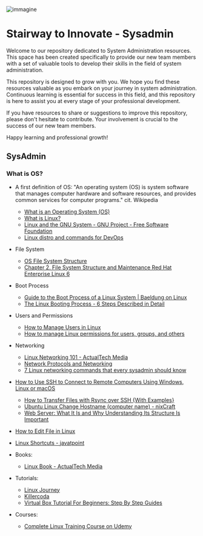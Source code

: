 ![immagine](immagine.png)
# Stairway to Innovate - Sysadmin
Welcome to our repository dedicated to System Administration resources. This space has been created specifically to provide our new team members with a set of valuable tools to develop their skills in the field of system administration.

This repository is designed to grow with you. We hope you find these resources valuable as you embark on your journey in system administration. Continuous learning is essential for success in this field, and this repository is here to assist you at every stage of your professional development.

If you have resources to share or suggestions to improve this repository, please don't hesitate to contribute. Your involvement is crucial to the success of our new team members.

Happy learning and professional growth!

## SysAdmin

### What is OS? 

  * A first definition of OS: "An operating system (OS) is system software that manages computer hardware and software resources, and provides common services for computer programs." cit. Wikipedia

    * [What is an Operating System (OS)](https://www.javatpoint.com/operating-system)
    * [What is Linux?](https://www.redhat.com/en/topics/linux/what-is-linux)
    * [Linux and the GNU System - GNU Project - Free Software Foundation](https://www.gnu.org/gnu/linux-and-gnu.it.html)
    * [Linux distro and commands for DevOps](https://medium.com/cloud-native-daily/mastering-linux-for-devops-engineers-essential-commands-and-practices-for-success-a608a718069f)
  
  * File System
    * [OS File System Structure](https://www.tutorialspoint.com/file-system-structure)
    * [Chapter 2. File System Structure and Maintenance Red Hat Enterprise Linux 6](https://access.redhat.com/documentation/it-it/red_hat_enterprise_linux/6/html/storage_administration_guide/ch-filesystem)

  * Boot Process
    * [Guide to the Boot Process of a Linux System | Baeldung on Linux](https://www.baeldung.com/linux/boot-process)
    * [The Linux Booting Process - 6 Steps Described in Detail](https://www.freecodecamp.org/news/the-linux-booting-process-6-steps-described-in-detail/)
  * Users and Permissions
    * [How to Manage Users in Linux](https://www.freecodecamp.org/news/how-to-manage-users-in-linux/)
    * [How to manage Linux permissions for users, groups, and others](https://www.redhat.com/sysadmin/manage-permissions)
  
  * Networking
    * [Linux Networking 101 - ActualTech Media](https://www.actualtechmedia.com/wp-content/uploads/2017/12/CUMULUS-NETWORKS-Linux101.pdf)
    * [Network Protocols and Networking](https://www.html.it/pag/71625/protocolli-di-rete-e-networking/)
    * [7 Linux networking commands that every sysadmin should know](https://www.redhat.com/sysadmin/7-great-network-commands)
  * [How to Use SSH to Connect to Remote Computers Using Windows, Linux or macOS](https://www.tomshardware.com/how-to/use-ssh-connect-to-remote-computer)
    * [How to Transfer Files with Rsync over SSH {With Examples}](https://phoenixnap.com/kb/how-to-rsync-over-ssh)
    * [Ubuntu Linux Change Hostname (computer name) - nixCraft](https://www.cyberciti.biz/faq/ubuntu-change-hostname-command/)
    * [Web Server: What It Is and Why Understanding Its Structure Is Important](https://www.laramind.com/blog/web-server-cosa-sono-perche-sono-importanti/)
  * [How to Edit File in Linux](https://linuxhint.com/how-to-edit-file-in-linux/)
  * [Linux Shortcuts - javatpoint](https://www.javatpoint.com/linux-shortcuts)

  * Books:

    * [Linux Book - ActualTech Media](https://www.actualtechmedia.com/wp-content/uploads/2017/12/CUMULUS-NETWORKS-Linux101.pdf)

  * Tutorials:

    * [Linux Journey](https://linuxjourney.com/)
    * [Killercoda](https://killercoda.com/pawelpiwosz/course/linuxFundamentals)
    * [Virtual Box Tutorial For Beginners: Step By Step Guides](https://devopscube.com/virtual-box-tutorial/)
   
  * Courses:

    * [Complete Linux Training Course on Udemy](https://www.udemy.com/course/complete-linux-training-course-to-get-your-dream-it-job/learn/lecture/39823778#content)

